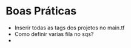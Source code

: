 # Boas Práticas
- Inserir todas as tags dos projetos no main.tf
- Como definir varias fila no sqs?
- 
